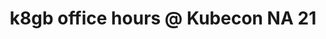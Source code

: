 ---
title: "k8gb office hours @ Kubecon NA 21"
description: "Project office hours with community showcasing the k8gb in a live demo"
link: "https://community.cncf.io/events/details/cncf-cncf-project-office-hours-presents-k8gb-project-office-hour-1230-115-pm-pst/"
tags: ["k8gb", "Kubecon", "office-hours", "kubernetes-operator"]
weight: 70
year: 2021
draft: false
---